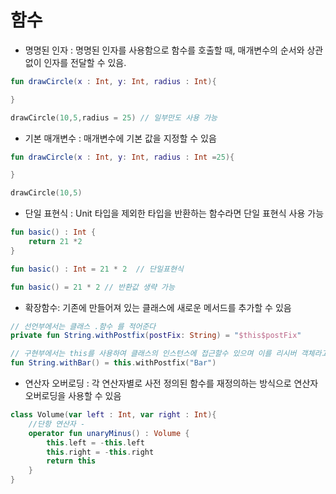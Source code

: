 # 함수 

- 명명된 인자 : 명명된 인자를 사용함으로 함수를 호출할 때, 매개변수의 순서와 상관없이 인자를 전달할 수 있음.

```kotlin
fun drawCircle(x : Int, y: Int, radius : Int){

}

drawCircle(10,5,radius = 25) // 일부만도 사용 가능
```

- 기본 매개변수 : 매개변수에 기본 값을 지정할 수 있음

```kotlin
fun drawCircle(x : Int, y: Int, radius : Int =25){

}

drawCircle(10,5)
```

- 단일 표현식 : Unit 타입을 제외한 타입을 반환하는 함수라면 단일 표현식 사용 가능

```kotlin
fun basic() : Int {
    return 21 *2
}

fun basic() : Int = 21 * 2  // 단일표현식

fun basic() = 21 * 2 // 반환값 생략 가능
```

- 확장함수: 기존에 만들어져 있는 클래스에 새로운 메서드를 추가할 수 있음

```kotlin
// 선언부에서는 클래스 .함수 를 적어준다
private fun String.withPostfix(postFix: String) = "$this$postFix"

// 구현부에서는 this를 사용하여 클래스의 인스턴스에 접근할수 있으며 이를 리시버 객체라고함
fun String.withBar() = this.withPostfix("Bar")
```

- 연산자 오버로딩 : 각 연산자별로 사전 정의된 함수를 재정의하는 방식으로 연산자 오버로딩을 사용할 수 있음

```kotlin
class Volume(var left : Int, var right : Int){
    //단항 연산자 -
    operator fun unaryMinus() : Volume {
        this.left = -this.left
        this.right = -this.right
        return this
    }
}
```

